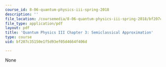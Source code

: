 ```yaml
---
course_id: 8-06-quantum-physics-iii-spring-2018
description: ''
file_location: /coursemedia/8-06-quantum-physics-iii-spring-2018/bf207c35150e1f5d93ef05d4664f406d_MIT8_06S18ch3.pdf
file_type: application/pdf
layout: pdf
title: 'Quantum Physics III Chapter 3: Semiclassical Approximation'
type: course
uid: bf207c35150e1f5d93ef05d4664f406d

---
```

None